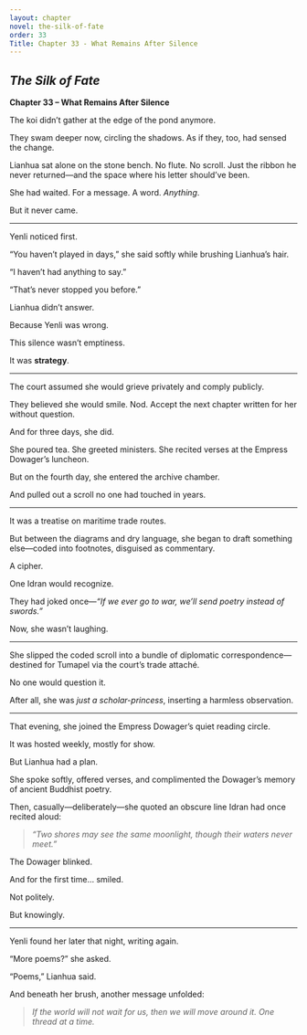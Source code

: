 ```yaml
---
layout: chapter
novel: the-silk-of-fate
order: 33
Title: Chapter 33 - What Remains After Silence
---
```


## *The Silk of Fate*  
**Chapter 33 – What Remains After Silence**

The koi didn’t gather at the edge of the pond anymore.

They swam deeper now, circling the shadows. As if they, too, had sensed the change.

Lianhua sat alone on the stone bench. No flute. No scroll. Just the ribbon he never returned—and the space where his letter should’ve been.

She had waited. For a message. A word. *Anything*.

But it never came.

---

Yenli noticed first.

“You haven’t played in days,” she said softly while brushing Lianhua’s hair.

“I haven’t had anything to say.”

“That’s never stopped you before.”

Lianhua didn’t answer.

Because Yenli was wrong.

This silence wasn’t emptiness.

It was **strategy**.

---

The court assumed she would grieve privately and comply publicly.

They believed she would smile. Nod. Accept the next chapter written for her without question.

And for three days, she did.

She poured tea. She greeted ministers. She recited verses at the Empress Dowager’s luncheon.

But on the fourth day, she entered the archive chamber.

And pulled out a scroll no one had touched in years.

---

It was a treatise on maritime trade routes.

But between the diagrams and dry language, she began to draft something else—coded into footnotes, disguised as commentary.

A cipher.

One Idran would recognize.

They had joked once—*“If we ever go to war, we’ll send poetry instead of swords.”*

Now, she wasn’t laughing.

---

She slipped the coded scroll into a bundle of diplomatic correspondence—destined for Tumapel via the court’s trade attaché.

No one would question it.

After all, she was *just a scholar-princess*, inserting a harmless observation.

---

That evening, she joined the Empress Dowager’s quiet reading circle.

It was hosted weekly, mostly for show.

But Lianhua had a plan.

She spoke softly, offered verses, and complimented the Dowager’s memory of ancient Buddhist poetry.

Then, casually—deliberately—she quoted an obscure line Idran had once recited aloud:

> *“Two shores may see the same moonlight, though their waters never meet.”*

The Dowager blinked.

And for the first time… smiled.

Not politely.

But knowingly.

---

Yenli found her later that night, writing again.

“More poems?” she asked.

“Poems,” Lianhua said.

And beneath her brush, another message unfolded:

> *If the world will not wait for us, then we will move around it. One thread at a time.*